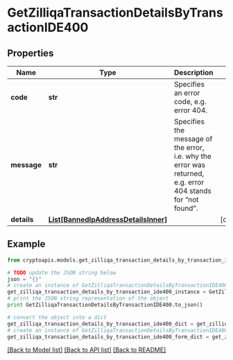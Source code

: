 # GetZilliqaTransactionDetailsByTransactionIDE400


## Properties
Name | Type | Description | Notes
------------ | ------------- | ------------- | -------------
**code** | **str** | Specifies an error code, e.g. error 404. | 
**message** | **str** | Specifies the message of the error, i.e. why the error was returned, e.g. error 404 stands for “not found”. | 
**details** | [**List[BannedIpAddressDetailsInner]**](BannedIpAddressDetailsInner.md) |  | [optional] 

## Example

```python
from cryptoapis.models.get_zilliqa_transaction_details_by_transaction_ide400 import GetZilliqaTransactionDetailsByTransactionIDE400

# TODO update the JSON string below
json = "{}"
# create an instance of GetZilliqaTransactionDetailsByTransactionIDE400 from a JSON string
get_zilliqa_transaction_details_by_transaction_ide400_instance = GetZilliqaTransactionDetailsByTransactionIDE400.from_json(json)
# print the JSON string representation of the object
print GetZilliqaTransactionDetailsByTransactionIDE400.to_json()

# convert the object into a dict
get_zilliqa_transaction_details_by_transaction_ide400_dict = get_zilliqa_transaction_details_by_transaction_ide400_instance.to_dict()
# create an instance of GetZilliqaTransactionDetailsByTransactionIDE400 from a dict
get_zilliqa_transaction_details_by_transaction_ide400_form_dict = get_zilliqa_transaction_details_by_transaction_ide400.from_dict(get_zilliqa_transaction_details_by_transaction_ide400_dict)
```
[[Back to Model list]](../README.md#documentation-for-models) [[Back to API list]](../README.md#documentation-for-api-endpoints) [[Back to README]](../README.md)


